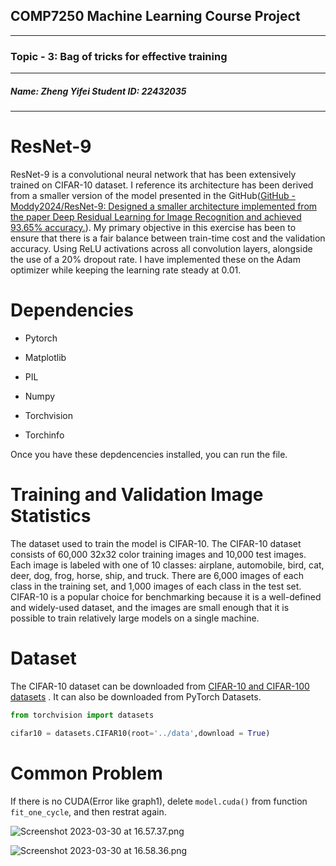 ## **COMP7250 Machine Learning Course Project**

---

### **Topic - 3: Bag of tricks for effective training**

---

##### Name: Zheng Yifei            Student ID: 22432035

----

# ResNet-9

ResNet-9 is a convolutional neural network that has been extensively trained on CIFAR-10 dataset. I reference its architecture has been derived from a smaller version of the model presented in the GitHub([GitHub - Moddy2024/ResNet-9: Designed a smaller architecture implemented from the paper Deep Residual Learning for Image Recognition and achieved 93.65% accuracy.](https://github.com/Moddy2024/ResNet-9)). My primary objective in this exercise has been to ensure that there is a fair balance between train-time cost and the validation accuracy. Using ReLU activations across all convolution layers, alongside the use of a 20% dropout rate. I have implemented these on the Adam optimizer while keeping the learning rate steady at 0.01.

# Dependencies

- Pytorch

- Matplotlib

- PIL

- Numpy

- Torchvision

- Torchinfo

Once you have these depdencencies installed, you can run the file.

# Training and Validation Image Statistics

The dataset used to train the model is CIFAR-10. The CIFAR-10 dataset consists of 60,000 32x32 color training images and 10,000 test images. Each image is labeled with one of 10 classes: airplane, automobile, bird, cat, deer, dog, frog, horse, ship, and truck. There are 6,000 images of each class in the training set, and 1,000 images of each class in the test set. CIFAR-10 is a popular choice for benchmarking because it is a well-defined and widely-used dataset, and the images are small enough that it is possible to train relatively large models on a single machine.

# Dataset

The CIFAR-10 dataset can be downloaded from [CIFAR-10 and CIFAR-100 datasets](https://www.cs.toronto.edu/~kriz/cifar.html) . It can also be downloaded from PyTorch Datasets.

```python
from torchvision import datasets

cifar10 = datasets.CIFAR10(root='../data',download = True)
```

# Common Problem

If there is no CUDA(Error like graph1), delete `model.cuda()` from function `fit_one_cycle`, and then restrat again.

![Screenshot 2023-03-30 at 16.57.37.png](/var/folders/8q/8d08rsmx5jzfrj_nt62_x0n80000gn/T/TemporaryItems/NSIRD_screencaptureui_rVqBXX/Screenshot%202023-03-30%20at%2016.57.37.png)

![Screenshot 2023-03-30 at 16.58.36.png](/Users/henryzheng/Desktop/Screenshot%202023-03-30%20at%2016.58.36.png)
